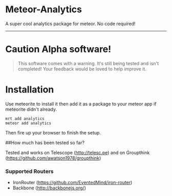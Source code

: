 Meteor-Analytics
================

A super cool analytics package for meteor. No code required!


-------

Caution Alpha software!
==
>This software comes with a warning. It's still being tested and isn't completed! Your feedback would be loved to help improve it.


Installation
===============

Use meteorite to install it then add it as a package to your meteor app if meteorite didn't already.

```
mrt add analytics
meteor add analytics
```

Then fire up your browser to finish the setup.

##How much has been tested so far?

Tested and works on Telescope (http://telesc.pe) and on Groupthink (https://github.com/awatson1978/groupthink)


### Supported Routers

 - IronRouter (https://github.com/EventedMind/iron-router)
 - Backbone (http://backbonejs.org/)